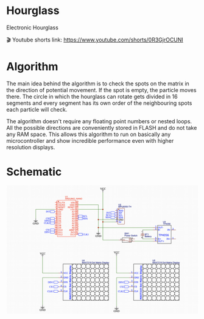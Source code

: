 # Hourglass
Electronic Hourglass

:clapper: Youtube shorts link: https://www.youtube.com/shorts/0R3GjrOCUNI

# Algorithm
The main idea behind the algorithm is to check the spots on the matrix in the direction of potential movement. If the spot is empty, the particle moves there.
The circle in which the hourglass can rotate gets divided in 16 segments and every segment has its own order of the neighbouring spots each particle will check.

The algorithm doesn't require any floating point numbers or nested loops. All the possible directions are conveniently stored in FLASH and do not take any RAM space. This allows this algorithm to run on basically any microcontroller and show incredible performance even with higher resolution displays.

# Schematic

<img src="/Schematic/Hourglass schematic.png">
